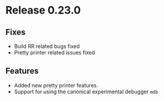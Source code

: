 # Release 0.23.0

## Fixes

- Build RR related bugs fixed
- Pretty printer related issues fixed

## Features

- Added new pretty printer features.
- Support for using the canonical experimental debugger `mdb`
